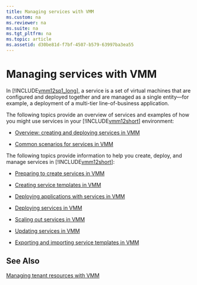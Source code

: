```yaml
---
title: Managing services with VMM
ms.custom: na
ms.reviewer: na
ms.suite: na
ms.tgt_pltfrm: na
ms.topic: article
ms.assetid: d30be81d-f7bf-4507-b579-63997ba3ea55
---
```

# Managing services with VMM
In [!INCLUDE[vmm12sp1_long](Token/vmm12sp1_long_md.md)], a service is a set of virtual machines that are configured and deployed together and are managed as a single entity—for example, a deployment of a multi\-tier line\-of\-business application.

The following topics provide an overview of services and examples of how you might use services in your [!INCLUDE[vmm12short](Token/vmm12short_md.md)] environment:

-   [Overview: creating and deploying services in VMM](Overview--creating-and-deploying-services-in-VMM.md)

-   [Common scenarios for services in VMM](Common-scenarios-for-services-in-VMM.md)

The following topics provide information to help you create, deploy, and manage services in [!INCLUDE[vmm12short](Token/vmm12short_md.md)]:

-   [Preparing to create services in VMM](Preparing-to-create-services-in-VMM.md)

-   [Creating service templates in VMM](Creating-service-templates-in-VMM.md)

-   [Deploying applications with services in VMM](Deploying-applications-with-services-in-VMM.md)

-   [Deploying services in VMM](Deploying-services-in-VMM.md)

-   [Scaling out services in VMM](Scaling-out-services-in-VMM.md)

-   [Updating services in VMM](Updating-services-in-VMM.md)

-   [Exporting and importing service templates in VMM](Exporting-and-importing-service-templates-in-VMM.md)

## See Also
[Managing tenant resources with VMM](Managing-tenant-resources-with-VMM.md)


